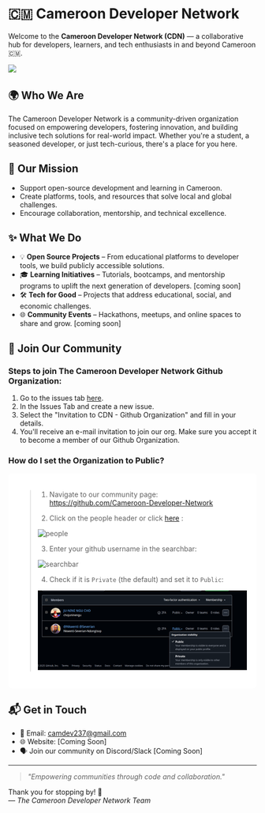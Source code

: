 # 🇨🇲 **Cameroon Developer Network**

Welcome to the **Cameroon Developer Network (CDN)** — a collaborative hub for developers, learners, and tech enthusiasts in and beyond Cameroon 🇨🇲.

<p align="left">
<a href="mailto:camdev237@gmail.com" style="text-decoration:none">
  <img height="30" src = "https://img.shields.io/badge/gmail-c14438?&style=for-the-badge&logo=gmail&logoColor=white">
</a>
<br />

## 🌍 Who We Are

The Cameroon Developer Network is a community-driven organization focused on empowering developers, fostering innovation, and building inclusive tech solutions for real-world impact. Whether you're a student, a seasoned developer, or just tech-curious, there's a place for you here.

## 🎯 Our Mission

- Support open-source development and learning in Cameroon.
- Create platforms, tools, and resources that solve local and global challenges.
- Encourage collaboration, mentorship, and technical excellence.

## ✨ What We Do

- 💡 **Open Source Projects** – From educational platforms to developer tools, we build publicly accessible solutions.
- 🎓 **Learning Initiatives** – Tutorials, bootcamps, and mentorship programs to uplift the next generation of developers. [coming soon]
- 🛠️ **Tech for Good** – Projects that address educational, social, and economic challenges.
- 🌐 **Community Events** – Hackathons, meetups, and online spaces to share and grow. [coming soon]

## 🤝 Join Our Community

### Steps to join The Cameroon Developer Network Github Organization:

1. Go to the issues tab [here](https://github.com/Cameroon-Developer-Network/.github/issues).
2. In the Issues Tab and create a new issue.
3. Select the "Invitation to CDN - Github Organization" and fill in your details.
4. You'll receive an e-mail invitation to join our org. Make sure you accept it to become a member of our Github Organization.

### How do I set the Organization to Public?

<div style="background-color: white; padding: 20px; border-radius: 8px;">

> 1. Navigate to our community page: https://github.com/Cameroon-Developer-Network
>   
> 2. Click on the people header or click [here](https://github.com/orgs/Cameroon-Developer-Network/people) : <br>
>   
> <img width="221" alt="people" src="[https://raw.githubusercontent.com/Cameroon-Developer-Network/.github/refs/heads/master/images/people.png](https://raw.githubusercontent.com/Cameroon-Developer-Network/.github/refs/heads/master/images/newpeople.png)"> <br>
>   
> 3. Enter your github username in the searchbar: <br>
>   
> <img width="233" alt="searchbar" src="https://user-images.githubusercontent.com/65373279/133414391-f26a56a3-2b0a-47ba-a598-37fb30ead5eb.PNG"> <br>
>   
> 4. Check if it is `Private` (the default) and set it to `Public`: <br>
>   
> <img width="639" alt="makepublic" src="https://raw.githubusercontent.com/Cameroon-Developer-Network/.github/refs/heads/master/images/visibility.png"> <br>

</div>

## 📬 Get in Touch

- 📧 Email: camdev237@gmail.com
- 🌐 Website: [Coming Soon]
- 🗣️ Join our community on Discord/Slack [Coming Soon]

---

> _"Empowering communities through code and collaboration."_

Thank you for stopping by! 💙  
— *The Cameroon Developer Network Team*
